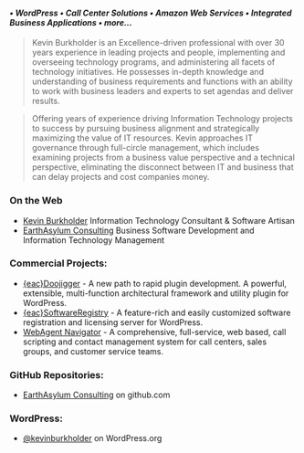 #### *&bull; WordPress &bull; Call Center Solutions &bull; Amazon Web Services &bull; Integrated Business Applications &bull; more...*

> Kevin Burkholder is an Excellence-driven professional with over 30 years experience in leading projects and people, implementing and 
overseeing technology programs, and administering all facets of technology initiatives. He possesses in-depth knowledge and understanding 
of business requirements and functions with an ability to work with business leaders and experts to set agendas and deliver results.

> Offering years of experience driving Information Technology projects to success by pursuing business alignment and strategically maximizing 
the value of IT resources. Kevin approaches IT governance through full-circle management, which includes examining projects from a business 
value perspective and a technical perspective, eliminating the disconnect between IT and business that can delay projects and cost companies money.

### On the Web
- [Kevin Burkholder](https://kevinburkholder.com) Information Technology Consultant & Software Artisan  
- [EarthAsylum Consulting](https://earthasylum.com) Business Software Development and Information Technology Management

### Commercial Projects:
- [{eac}Doojigger](https://eacdoojigger.earthasylum.com/) - A new path to rapid plugin development. A powerful, extensible, multi-function architectural framework and utility plugin for WordPress.
- [{eac}SoftwareRegistry](https://swregistry.earthasylum.com/) - A feature-rich and easily customized software registration and licensing server for WordPress.
- [WebAgent Navigator](http://www.webagentnavigator.com/) - A comprehensive, full-service, web based, call scripting and contact management system for call centers, sales groups, and customer service teams.

### GitHub Repositories:
- [EarthAsylum Consulting](https://github.com/orgs/EarthAsylum/repositories) on github.com

### WordPress:
- [@kevinburkholder](https://profiles.wordpress.org/kevinburkholder/#content-plugins) on WordPress.org
